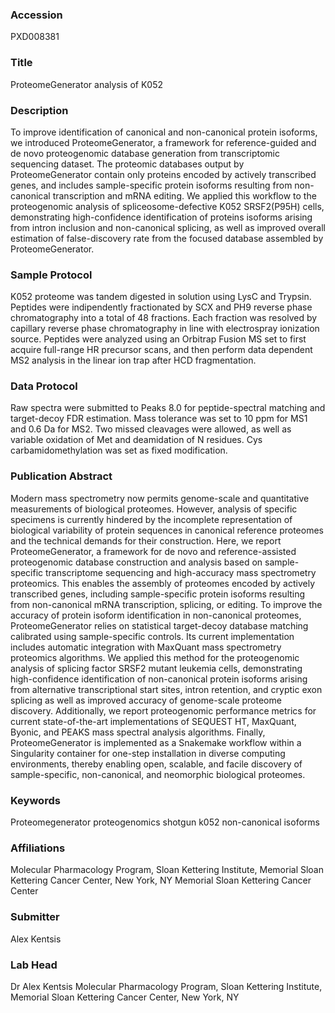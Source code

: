 ### Accession
PXD008381

### Title
ProteomeGenerator analysis of K052

### Description
To improve identification of canonical and non-canonical protein isoforms, we introduced ProteomeGenerator, a  framework for reference-guided and de novo proteogenomic database generation from transcriptomic sequencing dataset. The proteomic databases output by ProteomeGenerator contain only proteins encoded by actively transcribed genes, and includes sample-specific protein isoforms resulting from non-canonical transcription and mRNA editing. We applied this workflow to the proteogenomic analysis of spliceosome-defective K052 SRSF2(P95H) cells, demonstrating high-confidence identification of proteins isoforms arising from intron inclusion and non-canonical splicing, as well as improved overall estimation of false-discovery rate from the focused database assembled by ProteomeGenerator.

### Sample Protocol
K052 proteome was tandem digested in solution using LysC and Trypsin. Peptides were indipendently fractionated by SCX and PH9 reverse phase chromatography into a total of 48 fractions. Each fraction was resolved by capillary reverse phase chromatography in line with electrospray ionization source. Peptides were analyzed using an Orbitrap Fusion MS set to first acquire full-range HR precursor scans, and then perform data dependent MS2 analysis in the linear ion trap after HCD fragmentation.

### Data Protocol
Raw spectra were submitted to Peaks 8.0 for peptide-spectral matching and target-decoy FDR estimation. Mass tolerance was set to 10 ppm for MS1 and 0.6 Da for MS2. Two missed cleavages were allowed, as well as variable oxidation of Met and deamidation of N residues. Cys carbamidomethylation was set as fixed modification.

### Publication Abstract
Modern mass spectrometry now permits genome-scale and quantitative measurements of biological proteomes. However, analysis of specific specimens is currently hindered by the incomplete representation of biological variability of protein sequences in canonical reference proteomes and the technical demands for their construction. Here, we report ProteomeGenerator, a framework for de novo and reference-assisted proteogenomic database construction and analysis based on sample-specific transcriptome sequencing and high-accuracy mass spectrometry proteomics. This enables the assembly of proteomes encoded by actively transcribed genes, including sample-specific protein isoforms resulting from non-canonical mRNA transcription, splicing, or editing. To improve the accuracy of protein isoform identification in non-canonical proteomes, ProteomeGenerator relies on statistical target-decoy database matching calibrated using sample-specific controls. Its current implementation includes automatic integration with MaxQuant mass spectrometry proteomics algorithms. We applied this method for the proteogenomic analysis of splicing factor SRSF2 mutant leukemia cells, demonstrating high-confidence identification of non-canonical protein isoforms arising from alternative transcriptional start sites, intron retention, and cryptic exon splicing as well as improved accuracy of genome-scale proteome discovery. Additionally, we report proteogenomic performance metrics for current state-of-the-art implementations of SEQUEST HT, MaxQuant, Byonic, and PEAKS mass spectral analysis algorithms. Finally, ProteomeGenerator is implemented as a Snakemake workflow within a Singularity container for one-step installation in diverse computing environments, thereby enabling open, scalable, and facile discovery of sample-specific, non-canonical, and neomorphic biological proteomes.

### Keywords
Proteomegenerator proteogenomics shotgun k052 non-canonical isoforms

### Affiliations
Molecular Pharmacology Program, Sloan Kettering Institute, Memorial Sloan Kettering Cancer Center, New York, NY
Memorial Sloan Kettering Cancer Center

### Submitter
Alex Kentsis

### Lab Head
Dr Alex Kentsis
Molecular Pharmacology Program, Sloan Kettering Institute, Memorial Sloan Kettering Cancer Center, New York, NY


